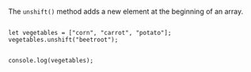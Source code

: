 The `unshift()` method adds a new element at the beginning of an array.

<Editor lang="javascript">
<code>
let vegetables = ["corn", "carrot", "potato"];
vegetables.unshift("beetroot");

console.log(vegetables);
</code>
</Editor>